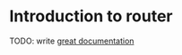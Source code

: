 # Introduction to router

TODO: write [great documentation](http://jacobian.org/writing/what-to-write/)
